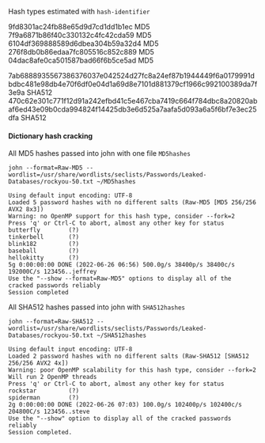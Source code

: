 Hash types estimated with `hash-identifier`

9fd8301ac24fb88e65d9d7cd1dd1b1ec
MD5  
7f9a6871b86f40c330132c4fc42cda59
MD5  
6104df369888589d6dbea304b59a32d4
MD5  
276f8db0b86edaa7fc805516c852c889
MD5  
04dac8afe0ca501587bad66f6b5ce5ad
MD5  

7ab6888935567386376037e042524d27fc8a24ef87b1944449f6a0179991dbdbc481e98db4e70f6df0e04d1a69d8e7101d881379cf1966c992100389da7f3e9a
SHA512  
470c62e301c771f12d91a242efbd41c5e467cba7419c664f784dbc8a20820abaf6ed43e09b0cda994824f14425db3e6d525a7aafa5d093a6a5f6bf7e3ec25dfa
SHA512  

#### Dictionary hash cracking

All MD5 hashes passed into john with one file `MD5hashes`  

`john --format=Raw-MD5 --wordlist=/usr/share/wordlists/seclists/Passwords/Leaked-Databases/rockyou-50.txt ~/MD5hashes`
```
Using default input encoding: UTF-8
Loaded 5 password hashes with no different salts (Raw-MD5 [MD5 256/256 AVX2 8x3])
Warning: no OpenMP support for this hash type, consider --fork=2
Press 'q' or Ctrl-C to abort, almost any other key for status
butterfly        (?)     
tinkerbell       (?)     
blink182         (?)     
baseball         (?)     
hellokitty       (?)     
5g 0:00:00:00 DONE (2022-06-26 06:56) 500.0g/s 38400p/s 38400c/s 192000C/s 123456..jeffrey
Use the "--show --format=Raw-MD5" options to display all of the cracked passwords reliably
Session completed
```

All SHA512 hashes passed into john with `SHA512hashes`

`john --format=Raw-SHA512 --wordlist=/usr/share/wordlists/seclists/Passwords/Leaked-Databases/rockyou-50.txt ~/SHA512hashes`
```
Using default input encoding: UTF-8
Loaded 2 password hashes with no different salts (Raw-SHA512 [SHA512 256/256 AVX2 4x])
Warning: poor OpenMP scalability for this hash type, consider --fork=2
Will run 2 OpenMP threads
Press 'q' or Ctrl-C to abort, almost any other key for status
rockstar         (?)     
spiderman        (?)     
2g 0:00:00:00 DONE (2022-06-26 07:03) 100.0g/s 102400p/s 102400c/s 204800C/s 123456..steve
Use the "--show" option to display all of the cracked passwords reliably
Session completed.
```
